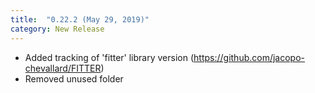 ```yaml
---
title:  "0.22.2 (May 29, 2019)"
category: New Release
---
```

  - Added tracking of 'fitter' library version (https://github.com/jacopo-chevallard/FITTER)
  - Removed unused folder
